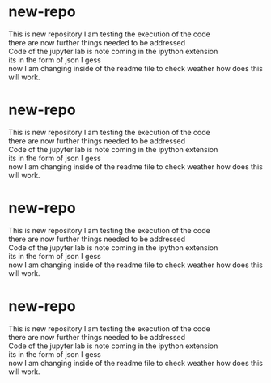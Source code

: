 # new-repo
This is new repository I am testing the execution  of the code <br> there are now further things needed to be addressed <br> Code of the jupyter lab is note coming in the ipython extension <br> its in the form of json I gess
<br> now I am changing inside of the readme file to check weather how does this will work.
# new-repo
This is new repository I am testing the execution  of the code <br> there are now further things needed to be addressed <br> Code of the jupyter lab is note coming in the ipython extension <br> its in the form of json I gess
<br> now I am changing inside of the readme file to check weather how does this will work.
# new-repo
This is new repository I am testing the execution  of the code <br> there are now further things needed to be addressed <br> Code of the jupyter lab is note coming in the ipython extension <br> its in the form of json I gess
<br> now I am changing inside of the readme file to check weather how does this will work.
# new-repo
This is new repository I am testing the execution  of the code <br> there are now further things needed to be addressed <br> Code of the jupyter lab is note coming in the ipython extension <br> its in the form of json I gess
<br> now I am changing inside of the readme file to check weather how does this will work.